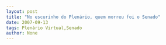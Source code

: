 ```yaml
---
layout: post
title: "No escurinho do Plenário, quem morreu foi o Senado"
date: 2007-09-13
tags: Plenário Virtual,Senado
author: None
---
```

 